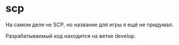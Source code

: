 # scp
На самом деле не SCP, но название для игры я ещё не придумал.

Разрабатываемый код находится на ветке develop.
